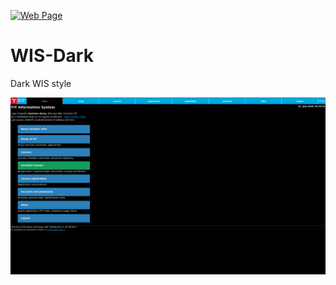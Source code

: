 [![Web Page](https://img.shields.io/badge/Web%20Page-WIS-blue.svg)](https://wis.fit.vutbr.cz/)

# WIS-Dark
Dark WIS style

![sample-home.png](https://raw.githubusercontent.com/europ/WIS-Dark/master/img/sample-home.png)
